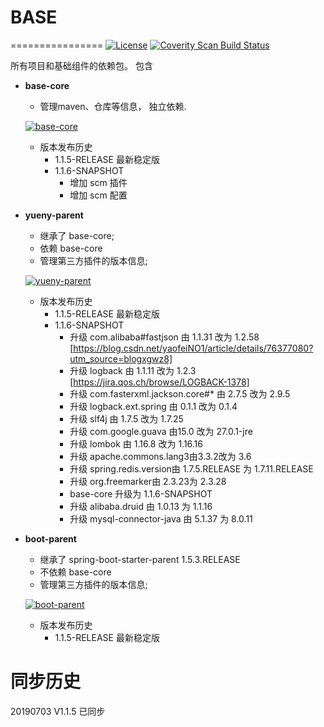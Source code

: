 ﻿# BASE
================
[![License](https://img.shields.io/badge/License-Apache%202.0-blue.svg)](https://opensource.org/licenses/Apache-2.0)
<a href="">
  <img alt="Coverity Scan Build Status" src="https://img.shields.io/coverity/scan/8244.svg"/>
</a>


所有项目和基础组件的依赖包。
包含
* **base-core**
   * 管理maven、仓库等信息， 独立依赖.
   
   [![base-core](https://file-vague.codealy.com/code/yueny/base/base-core.jpg)]()
   
   * 版本发布历史
     + <version>1.1.5-RELEASE</version> 最新稳定版
     + 1.1.6-SNAPSHOT
       - 增加 scm 插件
       - 增加 scm 配置
       
* **yueny-parent**
   * 继承了 base-core;
   * 依赖 base-core
   * 管理第三方插件的版本信息;
   
   [![yueny-parent](https://file-vague.codealy.com/code/yueny/base/yueny-parent.jpg)]()
   
   * 版本发布历史
        + <version>1.1.5-RELEASE</version> 最新稳定版
        + <version>1.1.6-SNAPSHOT</version> 
          - 升级 com.alibaba#fastjson 由 1.1.31 改为 1.2.58 [https://blog.csdn.net/yaofeiNO1/article/details/76377080?utm_source=blogxgwz8]
          - 升级 logback 由 1.1.11 改为 1.2.3 [https://jira.qos.ch/browse/LOGBACK-1378]
          - 升级 com.fasterxml.jackson.core#* 由 2.7.5 改为 2.9.5
          - 升级 logback.ext.spring 由 0.1.1 改为 0.1.4
          - 升级 slf4j 由 1.7.5 改为 1.7.25
          - 升级 com.google.guava 由15.0 改为 27.0.1-jre
          - 升级 lombok 由 1.16.8 改为 1.16.16
          - 升级 apache.commons.lang3由3.3.2改为 3.6
          - 升级 spring.redis.version由 1.7.5.RELEASE 为 1.7.11.RELEASE
          - 升级 org.freemarker由 2.3.23为 2.3.28
          - base-core 升级为 1.1.6-SNAPSHOT
          - 升级 alibaba.druid 由 1.0.13 为 1.1.16
          - 升级 mysql-connector-java 由 5.1.37 为 8.0.11
        
* **boot-parent**
   * 继承了 spring-boot-starter-parent 1.5.3.RELEASE
   * 不依赖 base-core
   * 管理第三方插件的版本信息;
   
   [![boot-parent](https://file-vague.codealy.com/code/yueny/base/boot-parent.jpg)]()

   * 版本发布历史
        + <version>1.1.5-RELEASE</version> 最新稳定版



# 同步历史
20190703 V1.1.5 已同步